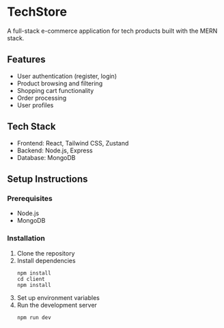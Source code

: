 # TechStore

A full-stack e-commerce application for tech products built with the MERN stack.

## Features

- User authentication (register, login)
- Product browsing and filtering
- Shopping cart functionality
- Order processing
- User profiles

## Tech Stack

- Frontend: React, Tailwind CSS, Zustand
- Backend: Node.js, Express
- Database: MongoDB

## Setup Instructions

### Prerequisites
- Node.js
- MongoDB

### Installation
1. Clone the repository
2. Install dependencies
   ```
   npm install
   cd client
   npm install
   ```
3. Set up environment variables
4. Run the development server
   ```
   npm run dev
   ```